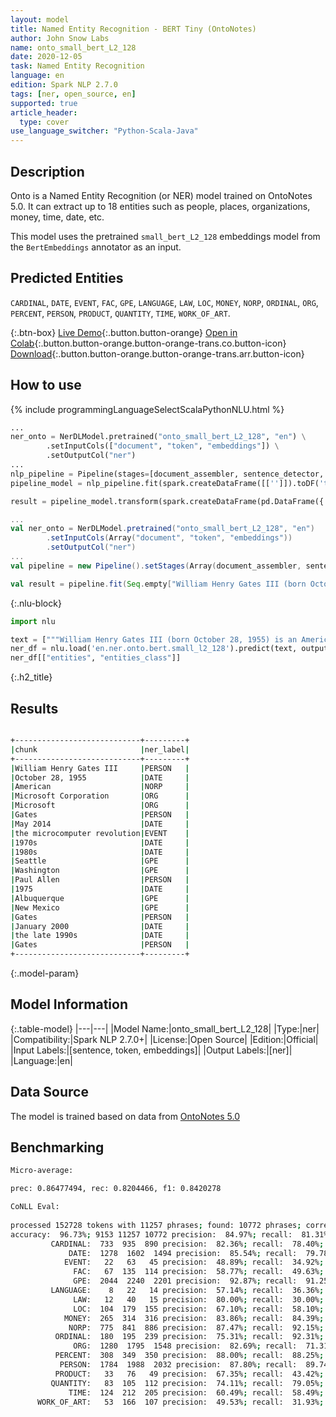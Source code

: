 ```yaml
---
layout: model
title: Named Entity Recognition - BERT Tiny (OntoNotes)
author: John Snow Labs
name: onto_small_bert_L2_128
date: 2020-12-05
task: Named Entity Recognition
language: en
edition: Spark NLP 2.7.0
tags: [ner, open_source, en]
supported: true
article_header:
  type: cover
use_language_switcher: "Python-Scala-Java"
---
```


## Description

Onto is a Named Entity Recognition (or NER) model trained on OntoNotes 5.0. It can extract up to 18 entities such as people, places, organizations, money, time, date, etc.

This model uses the pretrained `small_bert_L2_128` embeddings model from the `BertEmbeddings` annotator as an input.

## Predicted Entities

`CARDINAL`, `DATE`, `EVENT`, `FAC`, `GPE`, `LANGUAGE`, `LAW`, `LOC`, `MONEY`, `NORP`, `ORDINAL`, `ORG`, `PERCENT`, `PERSON`, `PRODUCT`, `QUANTITY`, `TIME`, `WORK_OF_ART`.

{:.btn-box}
[Live Demo](https://demo.johnsnowlabs.com/public/NER_EN_18){:.button.button-orange}
[Open in Colab](https://colab.research.google.com/github/JohnSnowLabs/spark-nlp-workshop/blob/master/tutorials/streamlit_notebooks/NER_EN.ipynb){:.button.button-orange.button-orange-trans.co.button-icon}
[Download](https://s3.amazonaws.com/auxdata.johnsnowlabs.com/public/models/onto_small_bert_L2_128_en_2.7.0_2.4_1607198998042.zip){:.button.button-orange.button-orange-trans.arr.button-icon}

## How to use

<div class="tabs-box" markdown="1">
{% include programmingLanguageSelectScalaPythonNLU.html %}

```python
...
ner_onto = NerDLModel.pretrained("onto_small_bert_L2_128", "en") \
        .setInputCols(["document", "token", "embeddings"]) \
        .setOutputCol("ner")
...        
nlp_pipeline = Pipeline(stages=[document_assembler, sentence_detector, tokenizer, embeddings, ner_onto, ner_converter])
pipeline_model = nlp_pipeline.fit(spark.createDataFrame([['']]).toDF('text'))

result = pipeline_model.transform(spark.createDataFrame(pd.DataFrame({'text': ["""William Henry Gates III (born October 28, 1955) is an American business magnate, software developer, investor, and philanthropist. He is best known as the co-founder of Microsoft Corporation. During his career at Microsoft, Gates held the positions of chairman, chief executive officer (CEO), president and chief software architect, while also being the largest individual shareholder until May 2014. He is one of the best-known entrepreneurs and pioneers of the microcomputer revolution of the 1970s and 1980s. Born and raised in Seattle, Washington, Gates co-founded Microsoft with childhood friend Paul Allen in 1975, in Albuquerque, New Mexico; it went on to become the world's largest personal computer software company. Gates led the company as chairman and CEO until stepping down as CEO in January 2000, but he remained chairman and became chief software architect. During the late 1990s, Gates had been criticized for his business tactics, which have been considered anti-competitive. This opinion has been upheld by numerous court rulings. In June 2006, Gates announced that he would be transitioning to a part-time role at Microsoft and full-time work at the Bill & Melinda Gates Foundation, the private charitable foundation that he and his wife, Melinda Gates, established in 2000. He gradually transferred his duties to Ray Ozzie and Craig Mundie. He stepped down as chairman of Microsoft in February 2014 and assumed a new post as technology adviser to support the newly appointed CEO Satya Nadella."""]})))
```

```scala
...
val ner_onto = NerDLModel.pretrained("onto_small_bert_L2_128", "en")
        .setInputCols(Array("document", "token", "embeddings"))
        .setOutputCol("ner")
...
val pipeline = new Pipeline().setStages(Array(document_assembler, sentence_detector, tokenizer, embeddings, ner_onto, ner_converter))

val result = pipeline.fit(Seq.empty["William Henry Gates III (born October 28, 1955) is an American business magnate, software developer, investor, and philanthropist. He is best known as the co-founder of Microsoft Corporation. During his career at Microsoft, Gates held the positions of chairman, chief executive officer (CEO), president and chief software architect, while also being the largest individual shareholder until May 2014. He is one of the best-known entrepreneurs and pioneers of the microcomputer revolution of the 1970s and 1980s. Born and raised in Seattle, Washington, Gates co-founded Microsoft with childhood friend Paul Allen in 1975, in Albuquerque, New Mexico; it went on to become the world's largest personal computer software company. Gates led the company as chairman and CEO until stepping down as CEO in January 2000, but he remained chairman and became chief software architect. During the late 1990s, Gates had been criticized for his business tactics, which have been considered anti-competitive. This opinion has been upheld by numerous court rulings. In June 2006, Gates announced that he would be transitioning to a part-time role at Microsoft and full-time work at the Bill & Melinda Gates Foundation, the private charitable foundation that he and his wife, Melinda Gates, established in 2000. He gradually transferred his duties to Ray Ozzie and Craig Mundie. He stepped down as chairman of Microsoft in February 2014 and assumed a new post as technology adviser to support the newly appointed CEO Satya Nadella."].toDS.toDF("text")).transform(data)
```

{:.nlu-block}
```python
import nlu

text = ["""William Henry Gates III (born October 28, 1955) is an American business magnate, software developer, investor, and philanthropist. He is best known as the co-founder of Microsoft Corporation. During his career at Microsoft, Gates held the positions of chairman, chief executive officer (CEO), president and chief software architect, while also being the largest individual shareholder until May 2014. He is one of the best-known entrepreneurs and pioneers of the microcomputer revolution of the 1970s and 1980s. Born and raised in Seattle, Washington, Gates co-founded Microsoft with childhood friend Paul Allen in 1975, in Albuquerque, New Mexico; it went on to become the world's largest personal computer software company. Gates led the company as chairman and CEO until stepping down as CEO in January 2000, but he remained chairman and became chief software architect. During the late 1990s, Gates had been criticized for his business tactics, which have been considered anti-competitive. This opinion has been upheld by numerous court rulings. In June 2006, Gates announced that he would be transitioning to a part-time role at Microsoft and full-time work at the Bill & Melinda Gates Foundation, the private charitable foundation that he and his wife, Melinda Gates, established in 2000. He gradually transferred his duties to Ray Ozzie and Craig Mundie. He stepped down as chairman of Microsoft in February 2014 and assumed a new post as technology adviser to support the newly appointed CEO Satya Nadella."""]
ner_df = nlu.load('en.ner.onto.bert.small_l2_128').predict(text, output_level='chunk')
ner_df[["entities", "entities_class"]]
```

</div>

{:.h2_title}
## Results

```bash

+----------------------------+---------+
|chunk                       |ner_label|
+----------------------------+---------+
|William Henry Gates III     |PERSON   |
|October 28, 1955            |DATE     |
|American                    |NORP     |
|Microsoft Corporation       |ORG      |
|Microsoft                   |ORG      |
|Gates                       |PERSON   |
|May 2014                    |DATE     |
|the microcomputer revolution|EVENT    |
|1970s                       |DATE     |
|1980s                       |DATE     |
|Seattle                     |GPE      |
|Washington                  |GPE      |
|Paul Allen                  |PERSON   |
|1975                        |DATE     |
|Albuquerque                 |GPE      |
|New Mexico                  |GPE      |
|Gates                       |PERSON   |
|January 2000                |DATE     |
|the late 1990s              |DATE     |
|Gates                       |PERSON   |
+----------------------------+---------+
```

{:.model-param}
## Model Information

{:.table-model}
|---|---|
|Model Name:|onto_small_bert_L2_128|
|Type:|ner|
|Compatibility:|Spark NLP 2.7.0+|
|License:|Open Source|
|Edition:|Official|
|Input Labels:|[sentence, token, embeddings]|
|Output Labels:|[ner]|
|Language:|en|

## Data Source

The model is trained based on data from [OntoNotes 5.0](https://catalog.ldc.upenn.edu/LDC2013T19)

## Benchmarking

```bash
Micro-average:

prec: 0.86477494, rec: 0.8204466, f1: 0.8420278

CoNLL Eval:
  
processed 152728 tokens with 11257 phrases; found: 10772 phrases; correct: 9153.
accuracy:  96.73%; 9153 11257 10772 precision:  84.97%; recall:  81.31%; FB1:  83.10
         CARDINAL:  733  935  890 precision:  82.36%; recall:  78.40%; FB1:  80.33  890
             DATE:  1278  1602  1494 precision:  85.54%; recall:  79.78%; FB1:  82.56  1494
            EVENT:   22   63   45 precision:  48.89%; recall:  34.92%; FB1:  40.74  45
              FAC:   67  135  114 precision:  58.77%; recall:  49.63%; FB1:  53.82  114
              GPE:  2044  2240  2201 precision:  92.87%; recall:  91.25%; FB1:  92.05  2201
         LANGUAGE:    8   22   14 precision:  57.14%; recall:  36.36%; FB1:  44.44  14
              LAW:   12   40   15 precision:  80.00%; recall:  30.00%; FB1:  43.64  15
              LOC:  104  179  155 precision:  67.10%; recall:  58.10%; FB1:  62.28  155
            MONEY:  265  314  316 precision:  83.86%; recall:  84.39%; FB1:  84.13  316
             NORP:  775  841  886 precision:  87.47%; recall:  92.15%; FB1:  89.75  886
          ORDINAL:  180  195  239 precision:  75.31%; recall:  92.31%; FB1:  82.95  239
              ORG:  1280  1795  1548 precision:  82.69%; recall:  71.31%; FB1:  76.58  1548
          PERCENT:  308  349  350 precision:  88.00%; recall:  88.25%; FB1:  88.13  350
           PERSON:  1784  1988  2032 precision:  87.80%; recall:  89.74%; FB1:  88.76  2032
          PRODUCT:   33   76   49 precision:  67.35%; recall:  43.42%; FB1:  52.80  49
         QUANTITY:   83  105  112 precision:  74.11%; recall:  79.05%; FB1:  76.50  112
             TIME:  124  212  205 precision:  60.49%; recall:  58.49%; FB1:  59.47  205
      WORK_OF_ART:   53  166  107 precision:  49.53%; recall:  31.93%; FB1:  38.83  107
```